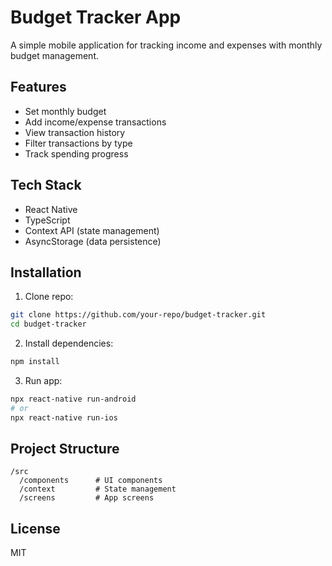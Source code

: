 # Budget Tracker App  

A simple mobile application for tracking income and expenses with monthly budget management.  

## Features  
- Set monthly budget  
- Add income/expense transactions  
- View transaction history  
- Filter transactions by type  
- Track spending progress  

## Tech Stack  
- React Native  
- TypeScript  
- Context API (state management)  
- AsyncStorage (data persistence)  

## Installation  
1. Clone repo:  
```bash  
git clone https://github.com/your-repo/budget-tracker.git  
cd budget-tracker  
```  

2. Install dependencies:  
```bash  
npm install  
```  

3. Run app:  
```bash  
npx react-native run-android  
# or  
npx react-native run-ios  
```  

## Project Structure  
```
/src  
  /components      # UI components  
  /context         # State management  
  /screens         # App screens  
```  

## License  
MIT
